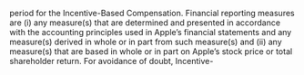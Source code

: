 period for the Incentive-Based Compensation. Financial reporting measures are (i) any
measure(s)  that  are  determined  and  presented  in  accordance  with  the  accounting
principles used in Apple’s financial statements and any measure(s) derived in whole or
in part from such measure(s) and (ii) any measure(s) that are based in whole or in part
on  Apple’s  stock  price  or  total  shareholder  return.  For  avoidance  of  doubt,  Incentive-